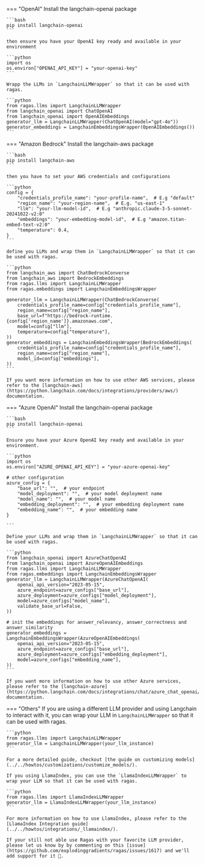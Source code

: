 === "OpenAI"
    Install the langchain-openai package

    ```bash
    pip install langchain-openai
    ```

    then ensure you have your OpenAI key ready and available in your environment

    ```python
    import os
    os.environ["OPENAI_API_KEY"] = "your-openai-key"
    ```

    Wrapp the LLMs in `LangchainLLMWrapper` so that it can be used with ragas.

    ```python
    from ragas.llms import LangchainLLMWrapper
    from langchain_openai import ChatOpenAI
    from langchain_openai import OpenAIEmbeddings
    generator_llm = LangchainLLMWrapper(ChatOpenAI(model="gpt-4o"))
    generator_embeddings = LangchainEmbeddingsWrapper(OpenAIEmbeddings())
    ```


=== "Amazon Bedrock"
    Install the langchain-aws package

    ```bash
    pip install langchain-aws
    ```

    then you have to set your AWS credentials and configurations

    ```python
    config = {
        "credentials_profile_name": "your-profile-name",  # E.g "default"
        "region_name": "your-region-name",  # E.g. "us-east-1"
        "llm": "your-llm-model-id",  # E.g "anthropic.claude-3-5-sonnet-20241022-v2:0"
        "embeddings": "your-embedding-model-id",  # E.g "amazon.titan-embed-text-v2:0"
        "temperature": 0.4,
    }
    ```

    define you LLMs and wrap them in `LangchainLLMWrapper` so that it can be used with ragas.

    ```python
    from langchain_aws import ChatBedrockConverse
    from langchain_aws import BedrockEmbeddings
    from ragas.llms import LangchainLLMWrapper
    from ragas.embeddings import LangchainEmbeddingsWrapper

    generator_llm = LangchainLLMWrapper(ChatBedrockConverse(
        credentials_profile_name=config["credentials_profile_name"],
        region_name=config["region_name"],
        base_url=f"https://bedrock-runtime.{config['region_name']}.amazonaws.com",
        model=config["llm"],
        temperature=config["temperature"],
    ))
    generator_embeddings = LangchainEmbeddingsWrapper(BedrockEmbeddings(
        credentials_profile_name=config["credentials_profile_name"],
        region_name=config["region_name"],
        model_id=config["embeddings"],
    ))
    ```

    If you want more information on how to use other AWS services, please refer to the [langchain-aws](https://python.langchain.com/docs/integrations/providers/aws/) documentation.

=== "Azure OpenAI"
    Install the langchain-openai package

    ```bash
    pip install langchain-openai
    ```

    Ensure you have your Azure OpenAI key ready and available in your environment.

    ```python
    import os
    os.environ["AZURE_OPENAI_API_KEY"] = "your-azure-openai-key"

    # other configuration
    azure_config = {
        "base_url": "",  # your endpoint
        "model_deployment": "",  # your model deployment name
        "model_name": "",  # your model name
        "embedding_deployment": "",  # your embedding deployment name
        "embedding_name": "",  # your embedding name
    }

    ```

    Define your LLMs and wrap them in `LangchainLLMWrapper` so that it can be used with ragas.

    ```python
    from langchain_openai import AzureChatOpenAI
    from langchain_openai import AzureOpenAIEmbeddings
    from ragas.llms import LangchainLLMWrapper
    from ragas.embeddings import LangchainEmbeddingsWrapper
    generator_llm = LangchainLLMWrapper(AzureChatOpenAI(
        openai_api_version="2023-05-15",
        azure_endpoint=azure_configs["base_url"],
        azure_deployment=azure_configs["model_deployment"],
        model=azure_configs["model_name"],
        validate_base_url=False,
    ))

    # init the embeddings for answer_relevancy, answer_correctness and answer_similarity
    generator_embeddings = LangchainEmbeddingsWrapper(AzureOpenAIEmbeddings(
        openai_api_version="2023-05-15",
        azure_endpoint=azure_configs["base_url"],
        azure_deployment=azure_configs["embedding_deployment"],
        model=azure_configs["embedding_name"],
    ))
    ```

    If you want more information on how to use other Azure services, please refer to the [langchain-azure](https://python.langchain.com/docs/integrations/chat/azure_chat_openai/) documentation.

=== "Others"
    If you are using a different LLM provider and using Langchain to interact with it, you can wrap your LLM in `LangchainLLMWrapper` so that it can be used with ragas.

    ```python
    from ragas.llms import LangchainLLMWrapper
    generator_llm = LangchainLLMWrapper(your_llm_instance)
    ```

    For a more detailed guide, checkout [the guide on customizing models](../../howtos/customizations/customize_models/).

    If you using LlamaIndex, you can use the `LlamaIndexLLMWrapper` to wrap your LLM so that it can be used with ragas.

    ```python
    from ragas.llms import LlamaIndexLLMWrapper
    generator_llm = LlamaIndexLLMWrapper(your_llm_instance)
    ```

    For more information on how to use LlamaIndex, please refer to the [LlamaIndex Integration guide](../../howtos/integrations/_llamaindex/).

    If your still not able use Ragas with your favorite LLM provider, please let us know by by commenting on this [issue](https://github.com/explodinggradients/ragas/issues/1617) and we'll add support for it 🙂.